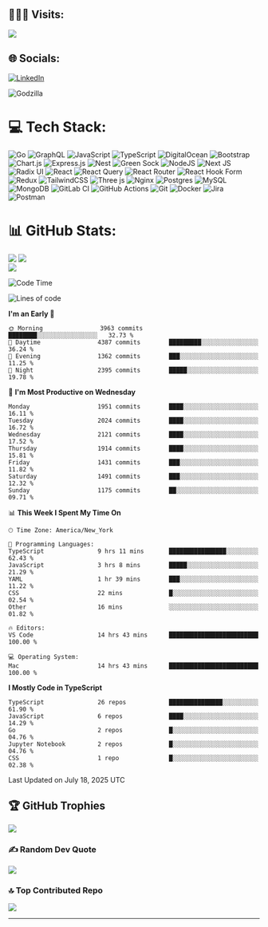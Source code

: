 
## 🧑🏼‍💻 Visits:
[![](https://visitcount.itsvg.in/api?id=aliwarraich007&icon=10&color=9)](https://visitcount.itsvg.in)
## 🌐 Socials:
[![LinkedIn](https://img.shields.io/badge/LinkedIn-%230077B5.svg?logo=linkedin&logoColor=white)](https://linkedin.com/in/https://www.linkedin.com/in/muhammad-a-1570b622c/)

![Godzilla](https://media3.giphy.com/media/v1.Y2lkPTc5MGI3NjExODk5bTFiYmY5dWV3bDVpcGk1dm5yejhlZmIxbWdzOGxtdXIwZXE5YyZlcD12MV9pbnRlcm5hbF9naWZfYnlfaWQmY3Q9Zw/CJ6jhaSlBg62RimMnT/giphy.webp)

# 💻 Tech Stack:
![Go](https://img.shields.io/badge/go-%2300ADD8.svg?style=flat&logo=go&logoColor=white) ![GraphQL](https://img.shields.io/badge/-GraphQL-E10098?style=flat&logo=graphql&logoColor=white) ![JavaScript](https://img.shields.io/badge/javascript-%23323330.svg?style=flat&logo=javascript&logoColor=%23F7DF1E) ![TypeScript](https://img.shields.io/badge/typescript-%23007ACC.svg?style=flat&logo=typescript&logoColor=white) ![DigitalOcean](https://img.shields.io/badge/DigitalOcean-%230167ff.svg?style=flat&logo=digitalOcean&logoColor=white) ![Bootstrap](https://img.shields.io/badge/bootstrap-%238511FA.svg?style=flat&logo=bootstrap&logoColor=white) ![Chart.js](https://img.shields.io/badge/chart.js-F5788D.svg?style=flat&logo=chart.js&logoColor=white) ![Express.js](https://img.shields.io/badge/express.js-%23404d59.svg?style=flat&logo=express&logoColor=%2361DAFB) ![Nest](https://img.shields.io/badge/Nest.js-%23E0234E.svg?logo=nestjs&logoColor=white) ![Green Sock](https://img.shields.io/badge/green%20sock-88CE02?style=flat&logo=greensock&logoColor=white) ![NodeJS](https://img.shields.io/badge/node.js-6DA55F?style=flat&logo=node.js&logoColor=white) ![Next JS](https://img.shields.io/badge/Next-black?style=flat&logo=next.js&logoColor=white) ![Radix UI](https://img.shields.io/badge/radix%20ui-161618.svg?style=flat&logo=radix-ui&logoColor=white) ![React](https://img.shields.io/badge/react-%2320232a.svg?style=flat&logo=react&logoColor=%2361DAFB) ![React Query](https://img.shields.io/badge/-React%20Query-FF4154?style=flat&logo=react%20query&logoColor=white) ![React Router](https://img.shields.io/badge/React_Router-CA4245?style=flat&logo=react-router&logoColor=white) ![React Hook Form](https://img.shields.io/badge/React%20Hook%20Form-%23EC5990.svg?style=flat&logo=reacthookform&logoColor=white) ![Redux](https://img.shields.io/badge/redux-%23593d88.svg?style=flat&logo=redux&logoColor=white) ![TailwindCSS](https://img.shields.io/badge/tailwindcss-%2338B2AC.svg?style=flat&logo=tailwind-css&logoColor=white) ![Three js](https://img.shields.io/badge/threejs-black?style=flat&logo=three.js&logoColor=white) ![Nginx](https://img.shields.io/badge/nginx-%23009639.svg?style=flat&logo=nginx&logoColor=white) ![Postgres](https://img.shields.io/badge/postgres-%23316192.svg?style=flat&logo=postgresql&logoColor=white) ![MySQL](https://img.shields.io/badge/mysql-4479A1.svg?style=flat&logo=mysql&logoColor=white) ![MongoDB](https://img.shields.io/badge/MongoDB-%234ea94b.svg?style=flat&logo=mongodb&logoColor=white) ![GitLab CI](https://img.shields.io/badge/gitlab%20CI-%23181717.svg?style=flat&logo=gitlab&logoColor=white) ![GitHub Actions](https://img.shields.io/badge/github%20actions-%232671E5.svg?style=flat&logo=githubactions&logoColor=white) ![Git](https://img.shields.io/badge/git-%23F05033.svg?style=flat&logo=git&logoColor=white) ![Docker](https://img.shields.io/badge/docker-%230db7ed.svg?style=flat&logo=docker&logoColor=white) ![Jira](https://img.shields.io/badge/jira-%230A0FFF.svg?style=flat&logo=jira&logoColor=white) ![Postman](https://img.shields.io/badge/Postman-FF6C37?style=flat&logo=postman&logoColor=white)
# 📊 GitHub Stats:
![](https://github-readme-stats.vercel.app/api?username=aliwarraich007&theme=dark&hide_border=false&include_all_commits=true&count_private=true)
![](https://github-readme-streak-stats.herokuapp.com/?user=aliwarraich007&theme=dark&hide_border=false)<br/>
![](https://github-readme-stats.vercel.app/api/top-langs/?username=aliwarraich007&theme=dark&hide_border=false&include_all_commits=true&count_private=true&layout=compact)


<!--START_SECTION:waka-->
![Code Time](http://img.shields.io/badge/Code%20Time-1%2C304%20hrs%2053%20mins-blue)

![Lines of code](https://img.shields.io/badge/From%20Hello%20World%20I%27ve%20Written-8.6%20million%20lines%20of%20code-blue)

**I'm an Early 🐤** 

```text
🌞 Morning                3963 commits        ████████░░░░░░░░░░░░░░░░░   32.73 % 
🌆 Daytime                4387 commits        █████████░░░░░░░░░░░░░░░░   36.24 % 
🌃 Evening                1362 commits        ███░░░░░░░░░░░░░░░░░░░░░░   11.25 % 
🌙 Night                  2395 commits        █████░░░░░░░░░░░░░░░░░░░░   19.78 % 
```
📅 **I'm Most Productive on Wednesday** 

```text
Monday                   1951 commits        ████░░░░░░░░░░░░░░░░░░░░░   16.11 % 
Tuesday                  2024 commits        ████░░░░░░░░░░░░░░░░░░░░░   16.72 % 
Wednesday                2121 commits        ████░░░░░░░░░░░░░░░░░░░░░   17.52 % 
Thursday                 1914 commits        ████░░░░░░░░░░░░░░░░░░░░░   15.81 % 
Friday                   1431 commits        ███░░░░░░░░░░░░░░░░░░░░░░   11.82 % 
Saturday                 1491 commits        ███░░░░░░░░░░░░░░░░░░░░░░   12.32 % 
Sunday                   1175 commits        ██░░░░░░░░░░░░░░░░░░░░░░░   09.71 % 
```


📊 **This Week I Spent My Time On** 

```text
🕑︎ Time Zone: America/New_York

💬 Programming Languages: 
TypeScript               9 hrs 11 mins       ████████████████░░░░░░░░░   62.43 % 
JavaScript               3 hrs 8 mins        █████░░░░░░░░░░░░░░░░░░░░   21.29 % 
YAML                     1 hr 39 mins        ███░░░░░░░░░░░░░░░░░░░░░░   11.22 % 
CSS                      22 mins             █░░░░░░░░░░░░░░░░░░░░░░░░   02.54 % 
Other                    16 mins             ░░░░░░░░░░░░░░░░░░░░░░░░░   01.82 % 

🔥 Editors: 
VS Code                  14 hrs 43 mins      █████████████████████████   100.00 % 

💻 Operating System: 
Mac                      14 hrs 43 mins      █████████████████████████   100.00 % 
```

**I Mostly Code in TypeScript** 

```text
TypeScript               26 repos            ███████████████░░░░░░░░░░   61.90 % 
JavaScript               6 repos             ████░░░░░░░░░░░░░░░░░░░░░   14.29 % 
Go                       2 repos             █░░░░░░░░░░░░░░░░░░░░░░░░   04.76 % 
Jupyter Notebook         2 repos             █░░░░░░░░░░░░░░░░░░░░░░░░   04.76 % 
CSS                      1 repo              █░░░░░░░░░░░░░░░░░░░░░░░░   02.38 % 
```




 Last Updated on July 18, 2025 UTC
<!--END_SECTION:waka-->

## 🏆 GitHub Trophies
![](https://github-profile-trophy.vercel.app/?username=aliwarraich007&theme=default&no-frame=false&no-bg=true&margin-w=4)

### ✍️ Random Dev Quote
![](https://quotes-github-readme.vercel.app/api?type=horizontal&theme=radical)

### 🔝 Top Contributed Repo
![](https://github-contributor-stats.vercel.app/api?username=aliwarraich007&limit=5&theme=dark&combine_all_yearly_contributions=true)

---
